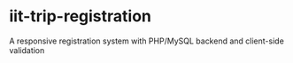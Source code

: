 # iit-trip-registration
A responsive registration system with PHP/MySQL backend and client-side validation
